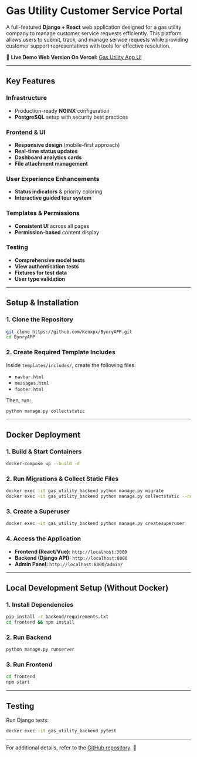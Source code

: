 # Gas Utility Customer Service Portal

A full-featured **Django + React** web application designed for a gas utility company to manage customer service requests efficiently. This platform allows users to submit, track, and manage service requests while providing customer support representatives with tools for effective resolution.

🔗 **Live Demo Web Version On Vercel:** [Gas Utility App UI](https://v0-django-gas-utility-app.vercel.app/)


---

## **Key Features**

### **Infrastructure**
- Production-ready **NGINX** configuration
- **PostgreSQL** setup with security best practices

### **Frontend & UI**
- **Responsive design** (mobile-first approach)
- **Real-time status updates**
- **Dashboard analytics cards**
- **File attachment management**

### **User Experience Enhancements**
- **Status indicators** & priority coloring
- **Interactive guided tour system**

### **Templates & Permissions**
- **Consistent UI** across all pages
- **Permission-based** content display

### **Testing**
- **Comprehensive model tests**
- **View authentication tests**
- **Fixtures for test data**
- **User type validation**

---

## **Setup & Installation**

### **1. Clone the Repository**
```sh
git clone https://github.com/Kenxpx/BynryAPP.git
cd BynryAPP
```

### **2. Create Required Template Includes**
Inside `templates/includes/`, create the following files:
- `navbar.html`
- `messages.html`
- `footer.html`

Then, run:
```sh
python manage.py collectstatic
```

---

## **Docker Deployment**

### **1. Build & Start Containers**
```sh
docker-compose up --build -d
```

### **2. Run Migrations & Collect Static Files**
```sh
docker exec -it gas_utility_backend python manage.py migrate
docker exec -it gas_utility_backend python manage.py collectstatic --noinput
```

### **3. Create a Superuser**
```sh
docker exec -it gas_utility_backend python manage.py createsuperuser
```

### **4. Access the Application**
- **Frontend (React/Vue):** `http://localhost:3000`
- **Backend (Django API):** `http://localhost:8000`
- **Admin Panel:** `http://localhost:8000/admin/`

---

## **Local Development Setup (Without Docker)**

### **1. Install Dependencies**
```sh
pip install -r backend/requirements.txt
cd frontend && npm install
```

### **2. Run Backend**
```sh
python manage.py runserver
```

### **3. Run Frontend**
```sh
cd frontend
npm start
```

---

## **Testing**
Run Django tests:
```sh
docker exec -it gas_utility_backend pytest
```

---

For additional details, refer to the [GitHub repository](https://github.com/Kenxpx/BynryAPP.git). 🚀

